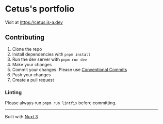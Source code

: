 # Cetus's portfolio
Visit at <https://cetus.is-a.dev>

## Contributing
1. Clone the repo
2. Install dependencies with `pnpm install`
3. Run the dev server with `pnpm run dev`
4. Make your changes
5. Commit your changes. Please use [Conventional Commits](https://www.conventionalcommits.org/en/v1.0.0/)
6. Push your changes
7. Create a pull request
### Linting
Please always run `pnpm run lintfix` before committing.

---
Built with [Nuxt 3](https://nuxt.com)
